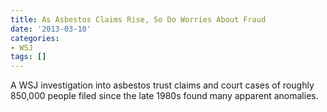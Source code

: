 ```yaml
---
title: As Asbestos Claims Rise, So Do Worries About Fraud
date: '2013-03-10'
categories:
- WSJ
tags: []
---
```

A WSJ investigation into asbestos trust claims and court cases of roughly 850,000 people filed since the late 1980s found many apparent anomalies.